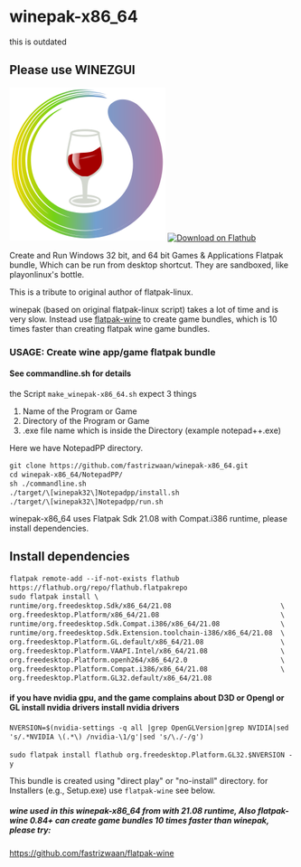 # winepak-x86_64
this is outdated

## Please use WINEZGUI 
![](https://raw.githubusercontent.com/fastrizwaan/WineZGUI/main/assets/winezgui.svg) <a href="https://flathub.org/apps/details/io.github.fastrizwaan.WineZGUI"><img width='240' alt='Download on Flathub' src='https://dl.flathub.org/assets/badges/flathub-badge-en.png'/></a>


Create and Run Windows 32 bit, and 64 bit Games & Applications Flatpak bundle, Which can be run from desktop shortcut. They are sandboxed, like playonlinux's bottle. 

This is a tribute to original author of flatpak-linux.

winepak (based on original flatpak-linux script) takes a lot of time and is very slow. Instead use [flatpak-wine](https://github.com/fastrizwaan/flatpak-wine) to create game bundles, which is 10 times faster than creating flatpak wine game bundles.

### USAGE: Create wine app/game flatpak bundle
#### See commandline.sh for details
the Script `make_winepak-x86_64.sh` expect 3 things
1. Name of the Program or Game
2. Directory of the Program or Game
3. .exe file name which is inside the Directory (example notepad++.exe)

Here we have NotepadPP directory. 
```
git clone https://github.com/fastrizwaan/winepak-x86_64.git
cd winepak-x86_64/NotepadPP/
sh ./commandline.sh 
./target/\[winepak32\]Notepadpp/install.sh 
./target/\[winepak32\]Notepadpp/run.sh 
```


winepak-x86_64 uses Flatpak Sdk 21.08 with Compat.i386 runtime, please install dependencies.

## Install dependencies
```
flatpak remote-add --if-not-exists flathub https://flathub.org/repo/flathub.flatpakrepo
sudo flatpak install \
runtime/org.freedesktop.Sdk/x86_64/21.08                           \
org.freedesktop.Platform/x86_64/21.08                              \
runtime/org.freedesktop.Sdk.Compat.i386/x86_64/21.08               \
runtime/org.freedesktop.Sdk.Extension.toolchain-i386/x86_64/21.08  \
org.freedesktop.Platform.GL.default/x86_64/21.08                   \
org.freedesktop.Platform.VAAPI.Intel/x86_64/21.08                  \
org.freedesktop.Platform.openh264/x86_64/2.0                       \
org.freedesktop.Platform.Compat.i386/x86_64/21.08                  \
org.freedesktop.Platform.GL32.default/x86_64/21.08

```
#### if you have nvidia gpu, and the game complains about D3D or Opengl or GL install nvidia drivers install nvidia drivers 
```
NVERSION=$(nvidia-settings -q all |grep OpenGLVersion|grep NVIDIA|sed 's/.*NVIDIA \(.*\) /nvidia-\1/g'|sed 's/\./-/g')

sudo flatpak install flathub org.freedesktop.Platform.GL32.$NVERSION -y
```

This bundle is created using "direct play" or "no-install" directory. for Installers (e.g., Setup.exe) use `flatpak-wine` see below.

##### wine used in this winepak-x86_64 from with 21.08 runtime, Also flatpak-wine 0.84+ can create game bundles 10 times faster than winepak, please try:
https://github.com/fastrizwaan/flatpak-wine


